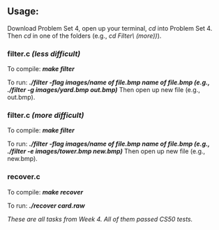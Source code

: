 ## Usage:
Download Problem Set 4, open up your terminal, _cd_ into Problem Set 4. Then _cd_ in one of the folders (e.g., _cd Filter\ \(more\))_).

### filter.c _(less difficult)_
To compile: **_make filter_**

To run: **_./filter -*flag* images/*name of file*.bmp *name of file*.bmp (e.g., ./filter -g images/yard.bmp out.bmp)_** 
Then open up new file (e.g., out.bmp).

### filter.c _(more difficult)_
To compile: **_make filter_**

To run: **_./filter -*flag* images/*name of file*.bmp *name of file*.bmp (e.g., ./filter -e images/tower.bmp new.bmp)_** 
Then open up new file (e.g., new.bmp).

### recover.c
To compile: **_make recover_**

To run: **_./recover card.raw_**

_These are all tasks from Week 4._ _All of them passed CS50 tests._